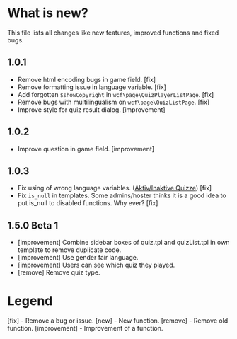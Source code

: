 # What is new?
This file lists all changes like new features, improved functions and fixed bugs.

## 1.0.1
 - Remove html encoding bugs in game field. [fix]
 - Remove formatting issue in language variable. [fix]
 - Add forgotten ``$showCopyright`` in ``wcf\page\QuizPlayerListPage``. [fix]
 - Remove bugs with multilingualism on ``wcf\page\QuizListPage``. [fix]
 - Improve style for quiz result dialog. [improvement]

## 1.0.2
 - Improve question in game field. [improvement]
 
## 1.0.3
 - Fix using of wrong language variables. ([Aktiv/Inaktive Quizze](https://www.my-wsc.de/forum/thread/706-aktiv-inaktive-quizze/)) [fix]
 - Fix ``is_null`` in templates. Some admins/hoster thinks it is a good idea to put is_null to disabled functions. Why ever? [fix]

## 1.5.0 Beta 1
 - [improvement] Combine sidebar boxes of quiz.tpl and quizList.tpl in own template to remove duplicate code.
 - [improvement] Use gender fair language.
 - [improvement] Users can see which quiz they played.
 - [remove] Remove quiz type.

# Legend
[fix] - Remove a bug or issue.
[new] - New function.
[remove] - Remove old function.
[improvement] - Improvement of a function.